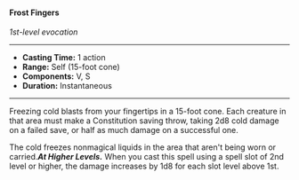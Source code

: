 #### Frost Fingers
*1st-level evocation*
___
- **Casting Time:** 1 action
- **Range:** Self (15-foot cone)
- **Components:** V, S
- **Duration:** Instantaneous
---
Freezing cold blasts from your fingertips in a 15-foot cone. Each creature in that area must make a Constitution saving throw, taking 2d8 cold damage on a failed save, or half as much damage on a successful one.

The cold freezes nonmagical liquids in the area that aren't being worn or carried.***At Higher Levels.*** When you cast this spell using a spell slot of 2nd level or higher, the damage increases by 1d8 for each slot level above 1st.